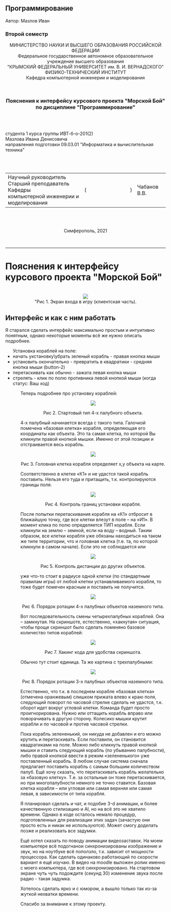 ## Программирование
​Автор: Мазлов Иван
​<br><h3> Второй семестр </h3>
<p align="center">МИНИСТЕРСТВО НАУКИ  И ВЫСШЕГО ОБРАЗОВАНИЯ РОССИЙСКОЙ ФЕДЕРАЦИИ<br>
Федеральное государственное автономное образовательное учреждение высшего образования<br>
"КРЫМСКИЙ ФЕДЕРАЛЬНЫЙ УНИВЕРСИТЕТ им. В. И. ВЕРНАДСКОГО"<br>
ФИЗИКО-ТЕХНИЧЕСКИЙ ИНСТИТУТ<br>
Кафедра компьютерной инженерии и моделирования</p>
<br>
<h3 align="center">Пояснения к интерфейсу курсового проекта "Морской Бой"<br> по дисциплине "Программирование"</h3>
<br><br>
<p>студента 1 курса группы ИВТ-б-о-201(2)<br>
Мазлова Ивана Денисовича<br>
направления подготовки 09.03.01 "Информатика и вычислительная техника"</p>
<br><br>
<table>
<tr><td>Научный руководитель<br> Старший преподаватель Кафедры<br> компьютерной инженерии и моделирования</td>
<td>(&nbsp;&nbsp;&nbsp;&nbsp;&nbsp;&nbsp;&nbsp;&nbsp;&nbsp;&nbsp;&nbsp;&nbsp;&nbsp;&nbsp;&nbsp;&nbsp;&nbsp;&nbsp;&nbsp;&nbsp;&nbsp;&nbsp;&nbsp;&nbsp;&nbsp;&nbsp;&nbsp;&nbsp;&nbsp;&nbsp;&nbsp;&nbsp;)</td>
<td>Чабанов В.В.</td>
</tr>
</table>
<br><br>
<p align="center" > Симферополь, 2021</p>
<br>
<hr>

<p align="center"><h1>Пояснения к интерфейсу курсового проекта "Морской Бой"</h1></p><br>

<div align="center"><img src="image/auth_page.png"><br>"Рис 1. Экран входа в игру (клиентская часть).</div>


<h2>Интерфейс и как с ним работать</h2>
Я старался сделать интерфейс максимально простым и интуитивно понятным, однако некоторые моменты всё же нужно описать подробнее.
<ul>
    Установка кораблей на поле:<br>
    <li>начать укстановку\убрать зеленый корабль - правая кнопка мыши</li>
    <li>установить окончательно - превратить в квадратики - средняя кнопка мыши (button-2)</li>
    <li>перетаскивать как обычно - зажата левая кнопка мыши</li>
    <li>стрелять - клик по полю противника левой кнопкой мыши (когда статус: Ваш ход)</li>
<ul>
Теперь подробнее про установку кораблей:
<p align="center"><img src="image/img1.png"></p>
<p align="center">Рис 2. Стартовый тип 4-х палубного объекта.</p>

4-х палубный начинается всегда с такого типа. Галочкой помечена «базовая клетка» корабля, определяющая его координаты как объекта. Это та самая клетка, по которой Вы кликнули правой кнопкой мышки. Именно от этой позиции и отстраивается весь корабль.
<p align="center"><img src="image/img2.png"></p>
<p align="center">Рис 3. Головная клетка корабля определяет x,y объекта на карте.</p>
   
Соответственно в клетке «К1» и не удастся такой корабль поставить. Нельзя его туда и притащить, т.к. контролируются границы поля.
<p align="center"><img src="image/img3.png"></p>
<p align="center">Рис 4. Контроль границ установки корабля.</p>

 
После попытки перетаскивания корабля на «К1» отбросит в ближайшую точку, где все клетки влезут в поле – на «И1».
В момент клика по полю определяется ТИП корабля. Если кликнули на землю – земной, если на воду – водный. Таким образом, все клетки корабля уже обязаны находиться на таком же типе территории, что и головная клетка (т.е. та, по которой кликнули в самом начале). Если это не соблюдается или 
<p align="center"><img src="image/img4.png"></p>
<p align="center">Рис 5. Контроль дистанции до других объектов.</p>
 
уже что-то стоит в радиусе одной клетки (по стандартным правилам игры) от любой клетки устанавливаемого корабля, то тоже будет помечен красным и поставить не получится.

<p align="center"><img src="image/img5.png"></p>
<p align="center">Рис 6. Порядок ротации 4-х палубных объектов наземного типа.</p>
 
Вот последовательность смены четырехпалубных кораблей. Она – замкнутая.
На скриншоте, естественно, «хакнутая» ситуация, чтобы проще скриншот было сделать поменяно базовое количество типов кораблей:

<p align="center"><img src="image/img6.png"></p>
<p align="center">Рис 7. Хакинг кода для удобства скриншота.</p> 

Обычно тут стоит единица.
Та же картина с трехпалубными:

<p align="center"><img src="image/img7.png"></p>
<p align="center">Рис 8. Порядок ротации 3-х палубных объектов наземного типа.</p>  

Естественно, что т.к. в последнем корабле «базовая клетка» (отмечена оранжевым) слишком прижата влево к краю поля, следующий поворот по часовой стрелке сделать не удастся, т.к. оборот идет вокруг угловой клетки. Команда будет просто проигнорирована. Нужно или оттащить корабль вправо или поворачивать в другую сторону.
Колесико мышки крутит корабли и по часовой и против часовой стрелки.

Пока корабль зелененький, он никуда не добавлен и его можно крутить и перетаскивать. Если поставили, он становится квадратиками на поле. Можно либо кликнуть правой кнопкой мышки и ставить следующий корабль (по убыванию палубности), либо правой кнопкой ввести в режим «зелененького» уже поставленный корабль.
В любом случае система сначала предлагает поставить корабль с самым большим количеством палуб.
Ещё хочу сказать, что перетаскивать корабль желательно за «базовую клетку». Т.е. за остальные он тоже перетаскивается, но при многопалубности немного не точно ставится.
Базовая клетка корабля – или угловая или самая верхняя или самая левая, в зависимости от типа корабля.

Я планировал сделать и чат, и подобие 3-d анимации, и более качественную стилизацию и AI, но на всё это не хватило времени. Однако в коде осталось немало процедур, подготовленных для реализации этих задач (зачастую они просто есть и никак не используются). Может смогу доделать позже и реализовать все задумки.

Ещё хотел сказать по поводу анимации видеозаставок. На моем компьютере всё подогнанои синхронизированы изображение и звук, но на ноутбуке всё поползло, т.к. зависит от мощности процессора. Как сделать одинаково работающий по скорости вариант я ещё изучаю.
В видео на moodle выложен ролик именно с моего компьютера, где всё синхронизировано.
На стартовом экране чуть чуть подождите (секунд 30) изменение звука после радио - такая задумка.

Хотелось сделать ярко и с юмором, а вышло только так из-за жуткой нехватки времени.

Спасибо за внимание к этому проекту.
